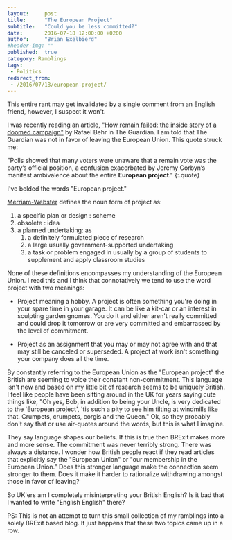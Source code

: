 ```yaml
---
layout:     post
title:      "The European Project"
subtitle:   "Could you be less committed?"
date:       2016-07-18 12:00:00 +0200
author:     "Brian Exelbierd"
#header-img: ""
published:  true
category: Ramblings
tags:
 - Politics
redirect_from:
 - /2016/07/18/european-project/
---
```


This entire rant may get invalidated by a single comment from
an English friend, however, I suspect it won't.

I was recently reading an article,
["How remain failed: the inside story of a doomed
campaign"](http://www.theguardian.com/politics/2016/jul/05/how-remain-failed-inside-story-doomed-campaign)
by Rafael Behr in The Guardian.  I am told that The Guardian was not in
favor of leaving the European Union.  This quote struck me:

"Polls showed that many voters were unaware that a remain vote was the
party’s official position, a confusion exacerbated by Jeremy Corbyn’s
manifest ambivalence about the entire **European project**."
{:.quote}

I've bolded the words "European project."

[Merriam-Webster](http://www.merriam-webster.com/dictionary/project)
defines the noun form of project as:

1. a specific plan or design :  scheme
2. obsolete :  idea
3. a planned undertaking: as
   1. a definitely formulated piece of research
   2. a large usually government-supported undertaking
   3. a task or problem engaged in usually by a group of students to
     supplement and apply classroom studies

None of these definitions encompasses my understanding of the European
Union.  I read this and I think that connotatively we tend to use the
word project with two meanings:

* Project meaning a hobby.  A project is often something you're doing
  in your spare time in your garage.  It can be like a kit-car or an
  interest in sculpting garden gnomes.  You do it and either aren't
  really committed and could drop it tomorrow or are very committed and
  embarrassed by the level of commitment.

* Project as an assignment that you may or may not agree with and that
  may still be canceled or superseded.  A project at work isn't something
  your company does all the time.

By constantly referring to the European Union as the "European project"
the British are seeming to voice their constant non-commitment.
This language isn't new and based on my little bit of research seems to
be uniquely British.  I feel like people have been sitting around in the
UK for years saying cute things like, "Oh yes, Bob, in addition to being
your Uncle, is very dedicated to the 'European project', 'tis such a pity
to see him tilting at windmills like that.  Crumpets, crumpets, corgis
and the Queen."  Ok, so they probably don't say that or use air-quotes
around the words, but this is what I imagine.

They say language shapes our beliefs.  If this is true then BRExit
makes more and more sense.  The commitment was never terribly strong.
There was always a distance.  I wonder how British people react if they
read articles that explicitly say the "European Union" or "our membership
in the European Union."  Does this stronger language make the connection
seem stronger to them.  Does it make it harder to rationalize withdrawing
amongst those in favor of leaving?

So UK'ers am I completely misinterpreting your British English?  Is it
bad that I wanted to write "English English" there?

PS: This is not an attempt to turn this small collection of my ramblings
into a solely BRExit based blog.  It just happens that these two topics
came up in a row.
